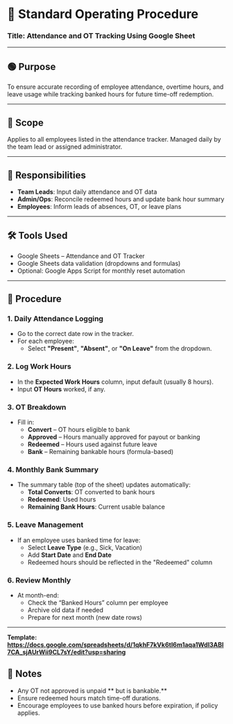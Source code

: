 # 📄 Standard Operating Procedure  
### Title: Attendance and OT Tracking Using Google Sheet

---

## 🟢 Purpose  
To ensure accurate recording of employee attendance, overtime hours, and leave usage while tracking banked hours for future time-off redemption.

---

## 📘 Scope  
Applies to all employees listed in the attendance tracker. Managed daily by the team lead or assigned administrator.

---

## 👥 Responsibilities  
- **Team Leads**: Input daily attendance and OT data  
- **Admin/Ops**: Reconcile redeemed hours and update bank hour summary  
- **Employees**: Inform leads of absences, OT, or leave plans

---

## 🛠 Tools Used  
- Google Sheets – Attendance and OT Tracker  
- Google Sheets data validation (dropdowns and formulas)  
- Optional: Google Apps Script for monthly reset automation

---

## 🔢 Procedure

### 1. Daily Attendance Logging
- Go to the correct date row in the tracker.
- For each employee:
  - Select **"Present"**, **"Absent"**, or **"On Leave"** from the dropdown.

### 2. Log Work Hours
- In the **Expected Work Hours** column, input default (usually 8 hours).
- Input **OT Hours** worked, if any.

### 3. OT Breakdown
- Fill in:
  - **Convert** – OT hours eligible to bank
  - **Approved** – Hours manually approved for payout or banking
  - **Redeemed** – Hours used against future leave
  - **Bank** – Remaining bankable hours (formula-based)

### 4. Monthly Bank Summary
- The summary table (top of the sheet) updates automatically:
  - **Total Converts**: OT converted to bank hours
  - **Redeemed**: Used hours
  - **Remaining Bank Hours**: Current usable balance

### 5. Leave Management
- If an employee uses banked time for leave:
  - Select **Leave Type** (e.g., Sick, Vacation)
  - Add **Start Date** and **End Date**
  - Redeemed hours should be reflected in the "Redeemed" column

### 6. Review Monthly
- At month-end:
  - Check the “Banked Hours” column per employee
  - Archive old data if needed
  - Prepare for next month (new date rows)

---

**Template: https://docs.google.com/spreadsheets/d/1qkhF7kVk6tI6m1aqa1WdI3ABI7CA_sjAUrWii9CL7sY/edit?usp=sharing**

## 📝 Notes
- Any OT not approved is unpaid ** but is bankable.**
- Ensure redeemed hours match time-off durations.
- Encourage employees to use banked hours before expiration, if policy applies.
